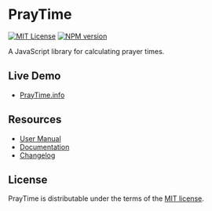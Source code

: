 # PrayTime

[![MIT License][license-image]][license] [![NPM version][npm-version-image]][npm-url]

A JavaScript library for calculating prayer times.

## Live Demo ##

- [PrayTime.info](https://praytime.info)

## Resources

- [User Manual](https://praytime.info/manual)
- [Documentation](https://praytime.info/docs/)
- [Changelog](https://praytime.info/docs/changelog)

## License

PrayTime is distributable under the terms of the [MIT license](LICENSE).


[license-image]: https://img.shields.io/badge/license-MIT-blue.svg
[license]: LICENSE.md

[npm-url]: https://npmjs.org/package/praytime
[npm-version-image]: https://badge.fury.io/js/praytime.svg
